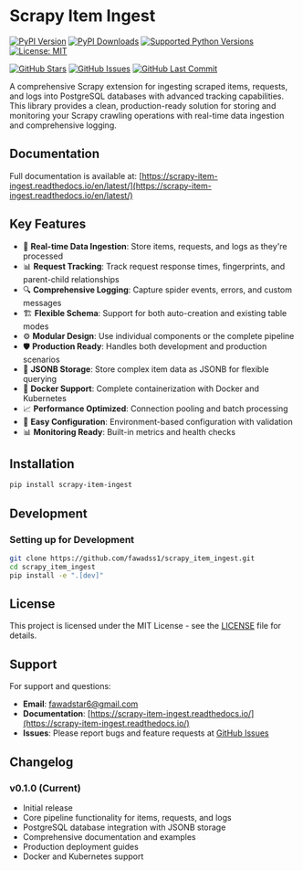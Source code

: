 # Scrapy Item Ingest

[![PyPI Version](https://img.shields.io/pypi/v/scrapy-item-ingest.svg)](https://pypi.org/project/scrapy-item-ingest/)
[![PyPI Downloads](https://img.shields.io/pypi/dm/scrapy-item-ingest.svg)](https://pypi.org/project/scrapy-item-ingest/)
[![Supported Python Versions](https://img.shields.io/pypi/pyversions/scrapy-item-ingest.svg)](https://pypi.org/project/scrapy-item-ingest/)
[![License: MIT](https://img.shields.io/badge/License-MIT-yellow.svg)](https://opensource.org/licenses/MIT)

[![GitHub Stars](https://img.shields.io/github/stars/fawadss1/scrapy_item_ingest.svg)](https://github.com/fawadss1/scrapy_item_ingest/stargazers)
[![GitHub Issues](https://img.shields.io/github/issues/fawadss1/scrapy_item_ingest.svg)](https://github.com/fawadss1/scrapy_item_ingest/issues)
[![GitHub Last Commit](https://img.shields.io/github/last-commit/fawadss1/scrapy_item_ingest.svg)](https://github.com/fawadss1/scrapy_item_ingest/commits)

A comprehensive Scrapy extension for ingesting scraped items, requests, and logs into PostgreSQL databases with advanced tracking capabilities. This library provides a clean, production-ready solution for storing and monitoring your Scrapy crawling operations with real-time data ingestion and comprehensive logging.

## Documentation

Full documentation is available at: [https://scrapy-item-ingest.readthedocs.io/en/latest/](https://scrapy-item-ingest.readthedocs.io/en/latest/)

## Key Features

- 🔄 **Real-time Data Ingestion**: Store items, requests, and logs as they're processed
- 📊 **Request Tracking**: Track request response times, fingerprints, and parent-child relationships
- 🔍 **Comprehensive Logging**: Capture spider events, errors, and custom messages
- 🏗️ **Flexible Schema**: Support for both auto-creation and existing table modes
- ⚙️ **Modular Design**: Use individual components or the complete pipeline
- 🛡️ **Production Ready**: Handles both development and production scenarios
- 📝 **JSONB Storage**: Store complex item data as JSONB for flexible querying
- 🐳 **Docker Support**: Complete containerization with Docker and Kubernetes
- 📈 **Performance Optimized**: Connection pooling and batch processing
- 🔧 **Easy Configuration**: Environment-based configuration with validation
- 📊 **Monitoring Ready**: Built-in metrics and health checks

## Installation

```bash
pip install scrapy-item-ingest
```

## Development

### Setting up for Development

```bash
git clone https://github.com/fawadss1/scrapy_item_ingest.git
cd scrapy_item_ingest
pip install -e ".[dev]"
```

## License

This project is licensed under the MIT License - see the [LICENSE](LICENSE) file for details.

## Support

For support and questions:

- **Email**: fawadstar6@gmail.com
- **Documentation**: [https://scrapy-item-ingest.readthedocs.io/](https://scrapy-item-ingest.readthedocs.io/)
- **Issues**: Please report bugs and feature requests at [GitHub Issues](https://github.com/fawadss1/scrapy_item_ingest/issues)

## Changelog

### v0.1.0 (Current)

- Initial release
- Core pipeline functionality for items, requests, and logs
- PostgreSQL database integration with JSONB storage
- Comprehensive documentation and examples
- Production deployment guides
- Docker and Kubernetes support
